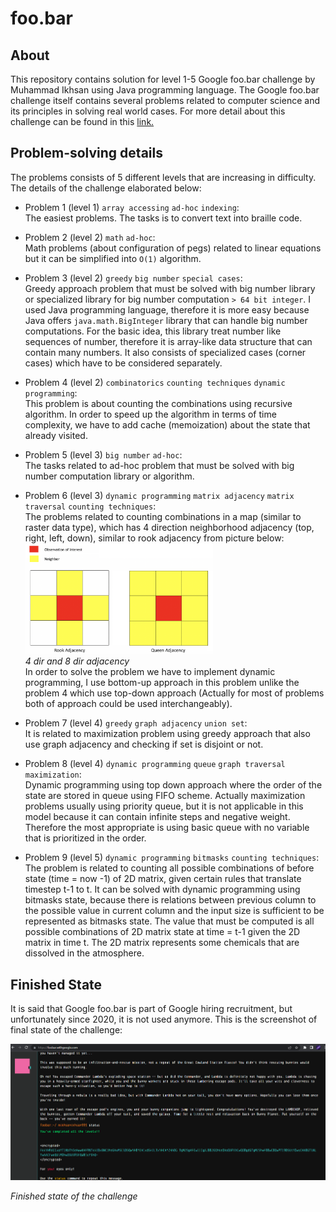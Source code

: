 # foo.bar

## About
This repository contains solution for level 1-5 Google foo.bar challenge by Muhammad Ikhsan using Java programming language. The Google foo.bar challenge itself contains several problems related to computer science and its principles in solving real world cases.
For more detail about this challenge can be found in this <a href ="https://towardsdatascience.com/my-google-foobar-journey-2d02e8150158"> link.</a>

## Problem-solving details
The problems consists of 5 different levels that are increasing in difficulty. The details of the challenge elaborated below:
- Problem 1 (level 1) `array accessing` `ad-hoc` `indexing`: <br>
The easiest problems. The tasks is to convert text into braille code.

- Problem 2 (level 2) `math` `ad-hoc`: <br>
Math problems (about configuration of pegs) related to linear equations but it can be simplified into `O(1)` algorithm.

- Problem 3 (level 2) `greedy` `big number` `special cases`: <br>
Greedy approach problem that must be solved with big number library or specialized library for big number computation `> 64 bit integer`.
I used Java programming language, therefore it is more easy because Java offers `java.math.BigInteger` library that can handle big number computations.
For the basic idea, this library treat number like sequences of number, therefore it is array-like data structure that can contain many numbers.
It also consists of specialized cases (corner cases) which have to be considered separately.

- Problem 4 (level 2) `combinatorics` `counting techniques` `dynamic programming`: <br>
This problem is about counting the combinations using recursive algorithm. In order to speed up the algorithm in terms of time complexity, we have to add cache (memoization) about the state that already visited.

- Problem 5 (level 3) `big number` `ad-hoc`: <br>
The tasks related to ad-hoc problem that must be solved with big number computation library or algorithm.

- Problem 6 (level 3) `dynamic programming` `matrix adjacency` `matrix traversal` `counting techniques`: <br>
The problems related to counting combinations in a map (similar to raster data type), which has 4 direction neighborhood adjacency (top, right, left, down), similar to rook adjacency from picture below:<img src="img/2.png" alt="final state" width="300"/> <br> *4 dir and 8 dir adjacency* <br>
In order to solve the problem we have to implement dynamic programming, I use bottom-up approach in this problem unlike the problem 4 which use top-down approach (Actually for most of problems both of approach could be used interchangeably).

- Problem 7 (level 4) `greedy` `graph adjacency` `union set`: <br>
It is related to maximization problem using greedy approach that also use graph adjacency and checking if set is disjoint or not.

- Problem 8 (level 4) `dynamic programming` `queue` `graph traversal` `maximization`: <br>
Dynamic programming using top down approach where the order of the state are stored in queue using FIFO scheme. Actually maximization problems usually using priority queue, but it is not applicable in this model because it can contain infinite steps and negative weight.
Therefore the most appropriate is using basic queue with no variable that is prioritized in the order.

- Problem 9 (level 5) `dynamic programming` `bitmasks` `counting techniques`: <br>
The problem is related to counting all possible combinations of before state (time = now -1) of 2D matrix, given certain rules that translate timestep t-1 to t.
It can be solved with dynamic programming using bitmasks state, because there is relations between previous column to the possible value in current column and the input size is sufficient to be represented as bitmasks state.
The value that must be computed is all possible combinations of 2D matrix state at time = t-1 given the 2D matrix in time t. The 2D matrix represents some chemicals that are dissolved in the atmosphere.

## Finished State
It is said that Google foo.bar is part of Google hiring recruitment, but unfortunately since 2020, it is not used anymore.
This is the screenshot of final state of the challenge:

<img src="img/1.PNG" alt="final state" width="700"/>

*Finished state of the challenge*


